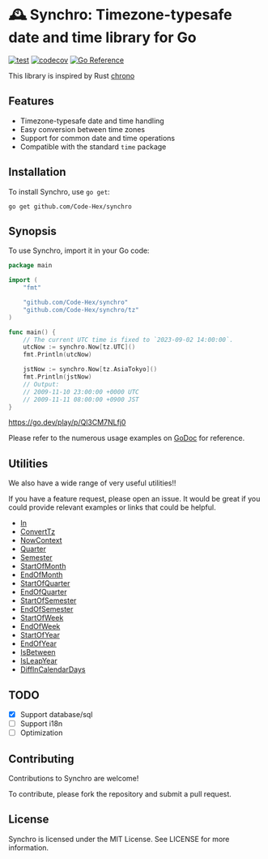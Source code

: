 # 🕰️ Synchro: Timezone-typesafe date and time library for Go

[![test](https://github.com/Code-Hex/synchro/actions/workflows/test.yml/badge.svg)](https://github.com/Code-Hex/synchro/actions/workflows/test.yml) [![codecov](https://codecov.io/gh/Code-Hex/synchro/graph/badge.svg?token=VWPbmNRHw8)](https://codecov.io/gh/Code-Hex/synchro) [![Go Reference](https://pkg.go.dev/badge/github.com/Code-Hex/synchro/.svg)](https://pkg.go.dev/github.com/Code-Hex/synchro/)

This library is inspired by Rust [chrono](https://github.com/chronotope/chrono)

## Features

- Timezone-typesafe date and time handling
- Easy conversion between time zones
- Support for common date and time operations
- Compatible with the standard `time` package

## Installation

To install Synchro, use `go get`:

    go get github.com/Code-Hex/synchro

## Synopsis

To use Synchro, import it in your Go code:

```go
package main

import (
    "fmt"

    "github.com/Code-Hex/synchro"
    "github.com/Code-Hex/synchro/tz"
)

func main() {
    // The current UTC time is fixed to `2023-09-02 14:00:00`.
    utcNow := synchro.Now[tz.UTC]()
    fmt.Println(utcNow)

    jstNow := synchro.Now[tz.AsiaTokyo]()
    fmt.Println(jstNow)
    // Output:
    // 2009-11-10 23:00:00 +0000 UTC
    // 2009-11-11 08:00:00 +0900 JST
}
```

https://go.dev/play/p/Ql3CM7NLfj0

Please refer to the numerous usage examples on [GoDoc](https://pkg.go.dev/github.com/Code-Hex/synchro/) for reference.

## Utilities

We also have a wide range of very useful utilities!!

If you have a feature request, please open an issue. It would be great if you could provide relevant examples or links that could be helpful.

- [In](https://pkg.go.dev/github.com/Code-Hex/synchro#In)
- [ConvertTz](https://pkg.go.dev/github.com/Code-Hex/synchro#ConvertTz)
- [NowContext](https://pkg.go.dev/github.com/Code-Hex/synchro#NowContext)
- [Quarter](https://pkg.go.dev/github.com/Code-Hex/synchro#Quarter)
- [Semester](https://pkg.go.dev/github.com/Code-Hex/synchro#Semester)
- [StartOfMonth](https://pkg.go.dev/github.com/Code-Hex/synchro#Time.StartOfMonth)
- [EndOfMonth](https://pkg.go.dev/github.com/Code-Hex/synchro#Time.EndOfMonth)
- [StartOfQuarter](https://pkg.go.dev/github.com/Code-Hex/synchro#Time.StartOfQuarter)
- [EndOfQuarter](https://pkg.go.dev/github.com/Code-Hex/synchro#Time.EndOfQuarter)
- [StartOfSemester](https://pkg.go.dev/github.com/Code-Hex/synchro#Time.StartOfSemester)
- [EndOfSemester](https://pkg.go.dev/github.com/Code-Hex/synchro#Time.EndOfSemester)
- [StartOfWeek](https://pkg.go.dev/github.com/Code-Hex/synchro#Time.StartOfWeek)
- [EndOfWeek](https://pkg.go.dev/github.com/Code-Hex/synchro#Time.EndOfWeek)
- [StartOfYear](https://pkg.go.dev/github.com/Code-Hex/synchro#Time.StartOfYear)
- [EndOfYear](https://pkg.go.dev/github.com/Code-Hex/synchro#Time.EndOfYear)
- [IsBetween](https://pkg.go.dev/github.com/Code-Hex/synchro#Time.IsBetween)
- [IsLeapYear](https://pkg.go.dev/github.com/Code-Hex/synchro#Time.IsLeapYear)
- [DiffInCalendarDays](https://pkg.go.dev/github.com/Code-Hex/synchro#Time.DiffInCalendarDays)


## TODO

- [x] Support database/sql
- [ ] Support i18n
- [ ] Optimization

## Contributing

Contributions to Synchro are welcome!

To contribute, please fork the repository and submit a pull request.


## License

Synchro is licensed under the MIT License. See LICENSE for more information.
